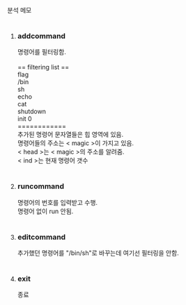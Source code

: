 분석 메모<br>
<br>
<ol>
  <li><h3>addcommand</h3></li>
  명령어를 필터링함.<br>
  <br>
== filtering list ==<br>
flag<br>
/bin<br>
sh<br>
echo<br>
cat<br>
shutdown<br>
init 0<br>
============<br>
추가된 명령어 문자열들은 힙 영역에 있음.<br>
명령어들의 주소는 < magic >이 가지고 있음.<br>
< head >는 < magic >의 주소를 알려줌.<br>
< ind >는 현재 명령어 갯수<br>
<br>
  <li><h3>runcommand</h3></li>
명령어의 번호를 입력받고 수행.<br>
명령어 없이 run 안됨.<br>
<br>
  <li><h3>editcommand</h3></li>
추가했던 명령어를 "/bin/sh"로 바꾸는데 여기선 필터링을 안함.<br>
<br>
  <li><h3>exit</h3></li>
  종료
</ol>
